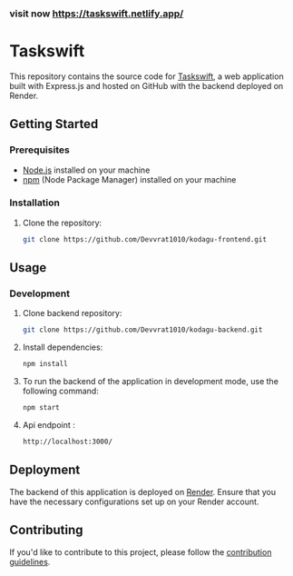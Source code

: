 ### visit now https://taskswift.netlify.app/

# Taskswift

This repository contains the source code for [Taskswift](https://taskswift.netlify.app/), a web application built with Express.js and hosted on GitHub with the backend deployed on Render.

## Getting Started

### Prerequisites

- [Node.js](https://nodejs.org/) installed on your machine
- [npm](https://www.npmjs.com/) (Node Package Manager) installed on your machine

### Installation

1. Clone the repository:

    ```bash
    git clone https://github.com/Devvrat1010/kodagu-frontend.git
    ```

## Usage

### Development
1. Clone backend repository:
   ```bash
   git clone https://github.com/Devvrat1010/kodagu-backend.git
    ```
   
2. Install dependencies:
    ```bash
    npm install
    ```
    
3. To run the backend of the application in development mode, use the following command:
    ```bash
    npm start
    ```
    
4. Api endpoint :
    ```bash
    http://localhost:3000/
    ```

## Deployment

The backend of this application is deployed on [Render](https://render.com/). Ensure that you have the necessary configurations set up on your Render account.

## Contributing

If you'd like to contribute to this project, please follow the [contribution guidelines](CONTRIBUTING.md).
<!-- 
## Using Website
- ### login or signup
    ![Screenshot 2023-11-29 160352](https://github.com/Devvrat1010/kodagu-now/frontend/assets/73027078/3f8a216f-ffb9-4177-a63d-9c0afd963385)
- ### page after login 
    ![after-login](https://github.com/Devvrat1010/kodagu-now/frontend/assets/73027078/5b3db723-6a20-4856-bbf0-763b4b580550)
- ### create task
  ![create task arrow](https://github.com/Devvrat1010/kodagu-now/frontend/assets/73027078/4b666262-5133-497e-b54a-a6f8c0c6577a)
  ![create-task](https://github.com/Devvrat1010/kodagu-now/frontend/assets/73027078/36635d54-653a-4980-b5a3-e07b56127ed2)
    - Can only assign to user that already exists
       ![image](https://github.com/Devvrat1010/kodagu-now/frontend/assets/73027078/f24fea51-95e9-47f4-8fb9-73789057b780)

- ### Browse the tasks you assigned 
    ![browse-created-tasks](https://github.com/Devvrat1010/kodagu-now/frontend/assets/73027078/d77b5be1-dff5-4fbd-aee8-112ad3cd4fa6)
      
- ### Browse the tasks assigned to you
   ![image](https://github.com/Devvrat1010/kodagu-now/frontend/assets/73027078/41f1c834-6d00-4ebd-af6c-caaef89ce90d)
--->
